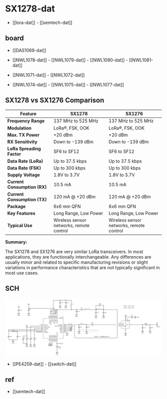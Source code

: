 
# SX1278-dat

- [[lora-dat]] - [[semtech-dat]]


## board 

- [[DAS1069-dat]] 

- [[NWL1078-dat]] - [[NWL1079-dat]] - [[NWL1080-dat]] - [[NWL1081-dat]]

- [[NWL1071-dat]] - [[NWL1072-dat]]

- [[NWL1074-dat]] - [[NWL1075-dat]] - [[NWL1077-dat]]


## SX1278 vs SX1276 Comparison

| Feature                     | SX1278                                      | SX1276                                      |
|-----------------------------|---------------------------------------------|---------------------------------------------|
| **Frequency Range**         | 137 MHz to 525 MHz                          | 137 MHz to 525 MHz                          |
| **Modulation**              | LoRa®, FSK, OOK                             | LoRa®, FSK, OOK                             |
| **Max. TX Power**           | +20 dBm                                     | +20 dBm                                     |
| **RX Sensitivity**          | Down to -139 dBm                             | Down to -139 dBm                             |
| **LoRa Spreading Factor**   | SF6 to SF12                                 | SF6 to SF12                                 |
| **Data Rate (LoRa)**        | Up to 37.5 kbps                             | Up to 37.5 kbps                             |
| **Data Rate (FSK)**         | Up to 300 kbps                              | Up to 300 kbps                              |
| **Supply Voltage**          | 1.8V to 3.7V                                | 1.8V to 3.7V                                |
| **Current Consumption (RX)**| 10.5 mA                                     | 10.5 mA                                     |
| **Current Consumption (TX)**| 120 mA @ +20 dBm                             | 120 mA @ +20 dBm                             |
| **Package**                 | 6x6 mm QFN                                  | 6x6 mm QFN                                  |
| **Key Features**            | Long Range, Low Power                        | Long Range, Low Power                        |
| **Typical Use**             | Wireless sensor networks, remote control     | Wireless sensor networks, remote control     |

**Summary:**

The SX1278 and SX1276 are very similar LoRa transceivers. In most applications, they are functionally interchangeable. Any differences are usually minor and related to specific manufacturing revisions or slight variations in performance characteristics that are not typically significant in most use cases.


## SCH 

![](2025-07-09-18-33-51.png)

- [[PE4259-dat]] - [[switch-dat]]


## ref 

- [[semtech-dat]]